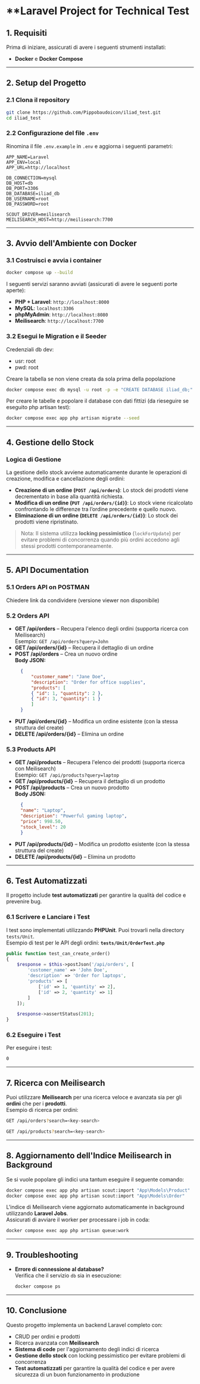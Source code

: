 # **Laravel Project for Technical Test

## **1. Requisiti**
Prima di iniziare, assicurati di avere i seguenti strumenti installati:
- **Docker** e **Docker Compose**

---

## **2. Setup del Progetto**

### **2.1 Clona il repository**
```bash
git clone https://github.com/Pippobaudoicon/iliad_test.git
cd iliad_test
```

### **2.2 Configurazione del file `.env`**
Rinomina il file `.env.example` in `.env` e aggiorna i seguenti parametri:
```env
APP_NAME=Laravel
APP_ENV=local
APP_URL=http://localhost

DB_CONNECTION=mysql
DB_HOST=db
DB_PORT=3306
DB_DATABASE=iliad_db
DB_USERNAME=root
DB_PASSWORD=root

SCOUT_DRIVER=meilisearch
MEILISEARCH_HOST=http://meilisearch:7700
```

---

## **3. Avvio dell'Ambiente con Docker**

### **3.1 Costruisci e avvia i container**
```bash
docker compose up --build
```

I seguenti servizi saranno avviati (assicurati di avere le seguenti porte aperte):
- **PHP + Laravel**: `http://localhost:8000`
- **MySQL**: `localhost:3306`
- **phpMyAdmin**: `http://localhost:8080`
- **Meilisearch**: `http://localhost:7700`

### **3.2 Esegui le Migration e il Seeder**
Credenziali db dev:
- usr: root
- pwd: root

Creare la tabella se non viene creata da sola prima della popolazione
```bash
docker compose exec db mysql -u root -p -e "CREATE DATABASE iliad_db;"
```
Per creare le tabelle e popolare il database con dati fittizi (da rieseguire se eseguito php artisan test):
```bash
docker compose exec app php artisan migrate --seed
```

---

## **4. Gestione dello Stock**
### **Logica di Gestione**
La gestione dello stock avviene automaticamente durante le operazioni di creazione, modifica e cancellazione degli ordini:
- **Creazione di un ordine (`POST /api/orders`)**: Lo stock dei prodotti viene decrementato in base alla quantità richiesta.  
- **Modifica di un ordine (`PUT /api/orders/{id}`)**: Lo stock viene ricalcolato confrontando le differenze tra l’ordine precedente e quello nuovo.  
- **Eliminazione di un ordine (`DELETE /api/orders/{id}`)**: Lo stock dei prodotti viene ripristinato.  

> Nota: Il sistema utilizza **locking pessimistico** (`lockForUpdate`) per evitare problemi di concorrenza quando più ordini accedono agli stessi prodotti contemporaneamente.

---

## **5. API Documentation**
### **5.1 Orders API on POSTMAN**
Chiedere link da condividere (versione viewer non disponibile)

### **5.2 Orders API**
- **GET /api/orders** – Recupera l'elenco degli ordini (supporta ricerca con Meilisearch)  
  Esempio: `GET /api/orders?query=John`  
- **GET /api/orders/{id}** – Recupera il dettaglio di un ordine  
- **POST /api/orders** – Crea un nuovo ordine  
  **Body JSON:**
  ```json
    {
        "customer_name": "Jane Doe",
        "description": "Order for office supplies",
        "products": [
        { "id": 1, "quantity": 2 },
        { "id": 3, "quantity": 1 }
        ]
    }
  ```
- **PUT /api/orders/{id}** – Modifica un ordine esistente (con la stessa struttura del create)  
- **DELETE /api/orders/{id}** – Elimina un ordine  

### **5.3 Products API**
- **GET /api/products** – Recupera l'elenco dei prodotti (supporta ricerca con Meilisearch)  
  Esempio: `GET /api/products?query=laptop`  
- **GET /api/products/{id}** – Recupera il dettaglio di un prodotto  
- **POST /api/products** – Crea un nuovo prodotto  
  **Body JSON:**
  ```json
    {
    "name": "Laptop",
    "description": "Powerful gaming laptop",
    "price": 998.50,
    "stock_level": 20
    }
  ```
- **PUT /api/products/{id}** – Modifica un prodotto esistente (con la stessa struttura del create)  
- **DELETE /api/products/{id}** – Elimina un prodotto  

---

## **6. Test Automatizzati**
Il progetto include **test automatizzati** per garantire la qualità del codice e prevenire bug.

### **6.1 Scrivere e Lanciare i Test**
I test sono implementati utilizzando **PHPUnit**. Puoi trovarli nella directory `tests/Unit`.  
Esempio di test per le API degli ordini:
**`tests/Unit/OrderTest.php`**
```php
public function test_can_create_order()
{
    $response = $this->postJson('/api/orders', [
        'customer_name' => 'John Doe',
        'description' => 'Order for laptops',
        'products' => [
            ['id' => 1, 'quantity' => 2],
            ['id' => 2, 'quantity' => 1]
        ]
    ]);

    $response->assertStatus(201);
}
```

### **6.2 Eseguire i Test**
Per eseguire i test:
```bash
0
```

---

## **7. Ricerca con Meilisearch**
Puoi utilizzare **Meilisearch** per una ricerca veloce e avanzata sia per gli **ordini** che per i **prodotti**.  
Esempio di ricerca per ordini:
```bash
GET /api/orders?search=<key-search>
```

```bash
GET /api/products?search=<key-search>
```

---

## **8. Aggiornamento dell'Indice Meilisearch in Background**
Se si vuole popolare gli indici una tantum eseguire il seguente comando:
```bash
docker compose exec app php artisan scout:import "App\Models\Product"
docker compose exec app php artisan scout:import "App\Models\Order"
```

L'indice di Meilisearch viene aggiornato automaticamente in background utilizzando **Laravel Jobs**.  
Assicurati di avviare il worker per processare i job in coda:

```bash
docker compose exec app php artisan queue:work
```

---

## **9. Troubleshooting**
- **Errore di connessione al database?**  
  Verifica che il servizio `db` sia in esecuzione:  
  ```bash
  docker compose ps
  ```

---

## **10. Conclusione**
Questo progetto implementa un backend Laravel completo con:
- CRUD per ordini e prodotti  
- Ricerca avanzata con **Meilisearch**  
- **Sistema di code** per l'aggiornamento degli indici di ricerca
- **Gestione dello stock** con locking pessimistico per evitare problemi di concorrenza  
- **Test automatizzati** per garantire la qualità del codice e per avere sicurezza di un buon funzionamento in produzione
